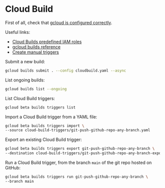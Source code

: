 # Cloud Build

First of all, check that [gcloud is configured correctly](./gcloud-configuration.md).

Useful links:

- [Cloud Builds predefined IAM roles](https://cloud.google.com/build/docs/iam-roles-permissions)
- [gcloud builds reference](https://cloud.google.com/sdk/gcloud/reference/builds)
- [Create manual triggers](https://cloud.google.com/build/docs/automating-builds/create-manual-triggers)

Submit a new build:

```sh
gcloud builds submit . --config cloudbuild.yaml --async
```

List ongoing builds:

```sh
gcloud builds list --ongoing
```

List Cloud Build triggers:

```sh
gcloud beta builds triggers list
```

Import a Cloud Build trigger from a YAML file:

```sh
gcloud beta builds triggers import \
--source cloud-build-triggers/git-push-github-repo-any-branch.yaml
```

Export an existing Cloud Build trigger:

```sh
gcloud beta builds triggers export git-push-github-repo-any-branch \
--destination cloud-build-triggers/git-push-github-repo-any-branch-exported.yaml
```

Run a Cloud Build trigger, from the branch `main` of the git repo hosted on GitHub:

```sh
gcloud beta builds triggers run git-push-github-repo-any-branch \
--branch main
```
